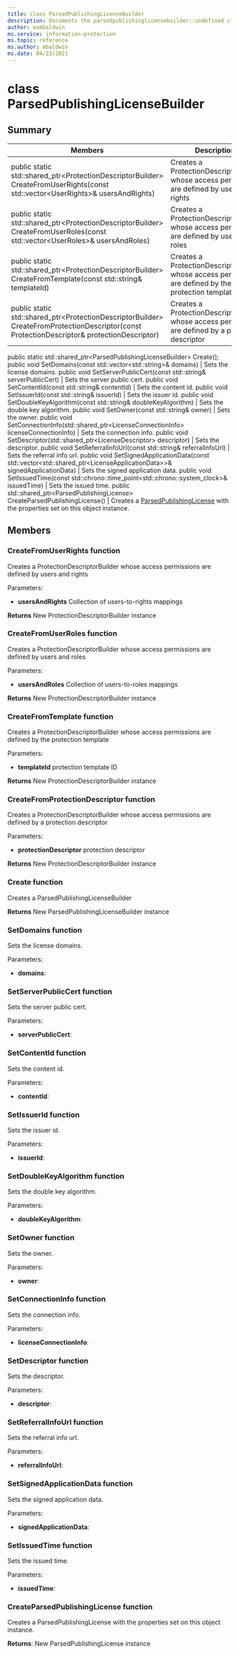 ```yaml
---
title: class ParsedPublishingLicenseBuilder 
description: Documents the parsedpublishinglicensebuilder::undefined class of the Microsoft Information Protection (MIP) SDK.
author: msmbaldwin
ms.service: information-protection
ms.topic: reference
ms.author: mbaldwin
ms.date: 04/23/2021
---
```


# class ParsedPublishingLicenseBuilder 
  
## Summary
 Members                        | Descriptions                                
--------------------------------|---------------------------------------------
public static std::shared_ptr\<ProtectionDescriptorBuilder\> CreateFromUserRights(const std::vector\<UserRights\>& usersAndRights) | Creates a ProtectionDescriptorBuilder whose access permissions are defined by users and rights
public static std::shared_ptr\<ProtectionDescriptorBuilder\> CreateFromUserRoles(const std::vector\<UserRoles\>& usersAndRoles) | Creates a ProtectionDescriptorBuilder whose access permissions are defined by users and roles
public static std::shared_ptr\<ProtectionDescriptorBuilder\> CreateFromTemplate(const std::string& templateId) | Creates a ProtectionDescriptorBuilder whose access permissions are defined by the protection template
public static std::shared_ptr\<ProtectionDescriptorBuilder\> CreateFromProtectionDescriptor(const ProtectionDescriptor& protectionDescriptor) | Creates a ProtectionDescriptorBuilder whose access permissions are defined by a protection descriptor
public static std::shared_ptr\<ParsedPublishingLicenseBuilder\> Create();
public void SetDomains(const std::vector\<std::string\>& domains)  |  Sets the license domains.
public void SetServerPublicCert(const std::string& serverPublicCert)  |  Sets the server public cert.
public void SetContentId(const std::string& contentId)  |  Sets the content id.
public void SetIssuerId(const std::string& issuerId)  |  Sets the issuer id.
public void SetDoubleKeyAlgorithm(const std::string& doubleKeyAlgorithm)  |  Sets the double key algorithm.
public void SetOwner(const std::string& owner)  |  Sets the owner.
public void SetConnectionInfo(std::shared_ptr\<LicenseConnectionInfo\> licenseConnectionInfo)  |  Sets the connection info.
public void SetDescriptor(std::shared_ptr\<LicenseDescriptor\> descriptor)  |  Sets the descriptor.
public void SetReferralInfoUrl(const std::string& referralInfoUrl)  |  Sets the referral info url.
public void SetSignedApplicationData(const std::vector\<std::shared_ptr\<LicenseApplicationData\>\>& signedApplicationData)  |  Sets the signed application data.
public void SetIssuedTime(const std::chrono::time_point\<std::chrono::system_clock\>& issuedTime)  |  Sets the issued time.
public std::shared_ptr\<ParsedPublishingLicense\> CreateParsedPublishingLicense()  |  Creates a [ParsedPublishingLicense](class_mip_parsedpublishinglicense.md) with the properties set on this object instance.
  
## Members

### CreateFromUserRights function

Creates a ProtectionDescriptorBuilder whose access permissions are defined by users and rights

Parameters:

* **usersAndRights** Collection of users-to-rights mappings

**Returns** New ProtectionDescriptorBuilder instance


### CreateFromUserRoles function

Creates a ProtectionDescriptorBuilder whose access permissions are defined by users and roles

Parameters:

* **usersAndRoles** Collection of users-to-roles mappings

**Returns** New ProtectionDescriptorBuilder instance


### CreateFromTemplate function

Creates a ProtectionDescriptorBuilder whose access permissions are defined by the protection template

Parameters:

* **templateId** protection template ID

**Returns** New ProtectionDescriptorBuilder instance


### CreateFromProtectionDescriptor function

Creates a ProtectionDescriptorBuilder whose access permissions are defined by a protection descriptor

Parameters:

* **protectionDescriptor** protection descriptor

**Returns** New ProtectionDescriptorBuilder instance

### Create function

Creates a ParsedPublishingLicenseBuilder

**Returns** New ParsedPublishingLicenseBuilder instance

### SetDomains function
Sets the license domains.

Parameters:  
* **domains**:


  
### SetServerPublicCert function
Sets the server public cert.

Parameters:  
* **serverPublicCert**:


  
### SetContentId function
Sets the content id.

Parameters:  
* **contentId**:


  
### SetIssuerId function
Sets the issuer id.

Parameters:  
* **issuerId**:


  
### SetDoubleKeyAlgorithm function
Sets the double key algorithm.

Parameters:  
* **doubleKeyAlgorithm**:


  
### SetOwner function
Sets the owner.

Parameters:  
* **owner**:


  
### SetConnectionInfo function
Sets the connection info.

Parameters:  
* **licenseConnectionInfo**:


  
### SetDescriptor function
Sets the descriptor.

Parameters:  
* **descriptor**:


  
### SetReferralInfoUrl function
Sets the referral info url.

Parameters:  
* **referralInfoUrl**:


  
### SetSignedApplicationData function
Sets the signed application data.

Parameters:  
* **signedApplicationData**:


  
### SetIssuedTime function
Sets the issued time.

Parameters:  
* **issuedTime**:


  
### CreateParsedPublishingLicense function
Creates a ParsedPublishingLicense with the properties set on this object instance.

  
**Returns**: New ParsedPublishingLicense instance